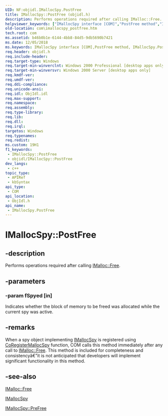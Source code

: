 ```yaml
---
UID: NF:objidl.IMallocSpy.PostFree
title: IMallocSpy::PostFree (objidl.h)
description: Performs operations required after calling IMalloc::Free.
helpviewer_keywords: ["IMallocSpy interface [COM]","PostFree method","IMallocSpy.PostFree","IMallocSpy::PostFree","PostFree","PostFree method [COM]","PostFree method [COM]","IMallocSpy interface","_com_imallocspy_postfree","com.imallocspy_postfree","objidl/IMallocSpy::PostFree"]
old-location: com\imallocspy_postfree.htm
tech.root: com
ms.assetid: b46b0b1e-6144-4bb8-84d5-9db5690b7421
ms.date: 12/05/2018
ms.keywords: IMallocSpy interface [COM],PostFree method, IMallocSpy.PostFree, IMallocSpy::PostFree, PostFree, PostFree method [COM], PostFree method [COM],IMallocSpy interface, _com_imallocspy_postfree, com.imallocspy_postfree, objidl/IMallocSpy::PostFree
req.header: objidl.h
req.include-header: 
req.target-type: Windows
req.target-min-winverclnt: Windows 2000 Professional [desktop apps only]
req.target-min-winversvr: Windows 2000 Server [desktop apps only]
req.kmdf-ver: 
req.umdf-ver: 
req.ddi-compliance: 
req.unicode-ansi: 
req.idl: ObjIdl.idl
req.max-support: 
req.namespace: 
req.assembly: 
req.type-library: 
req.lib: 
req.dll: 
req.irql: 
targetos: Windows
req.typenames: 
req.redist: 
ms.custom: 19H1
f1_keywords:
 - IMallocSpy::PostFree
 - objidl/IMallocSpy::PostFree
dev_langs:
 - c++
topic_type:
 - APIRef
 - kbSyntax
api_type:
 - COM
api_location:
 - ObjIdl.h
api_name:
 - IMallocSpy.PostFree
---
```


# IMallocSpy::PostFree


## -description

Performs operations required after calling <a href="https://docs.microsoft.com/windows/desktop/api/objidl/nf-objidl-imalloc-free">IMalloc::Free</a>.

## -parameters

### -param fSpyed [in]

Indicates whether the block of memory to be freed was allocated while the current spy was active.

## -remarks

When a spy object implementing <a href="https://docs.microsoft.com/windows/desktop/api/objidl/nn-objidl-imallocspy">IMallocSpy</a> is registered using <a href="https://docs.microsoft.com/windows/desktop/api/objbase/nf-objbase-coregistermallocspy">CoRegisterMallocSpy</a> function, COM calls this method immediately after any call to <a href="https://docs.microsoft.com/windows/desktop/api/objidl/nf-objidl-imalloc-free">IMalloc::Free</a>. This method is included for completeness and consistencyâ€”it is not anticipated that developers will implement significant functionality in this method.

## -see-also

<a href="https://docs.microsoft.com/windows/desktop/api/objidl/nf-objidl-imalloc-free">IMalloc::Free</a>



<a href="https://docs.microsoft.com/windows/desktop/api/objidl/nn-objidl-imallocspy">IMallocSpy</a>



<a href="https://docs.microsoft.com/windows/desktop/api/objidl/nf-objidl-imallocspy-prefree">IMallocSpy::PreFree</a>

